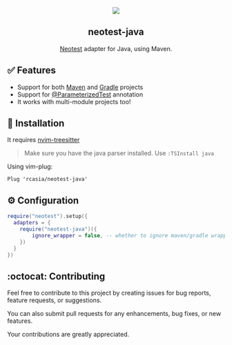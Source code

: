 
<section align="center">
  <a href="https://github.com/rcasia/neotest-java/actions/workflows/makefile.yml">
    <img src="https://github.com/rcasia/neotest-java/actions/workflows/makefile.yml/badge.svg">
  </a>
  <h1>neotest-java</h1>
  <p> <a href="https://github.com/rcarriga/neotest">Neotest</a> adapter for Java, using Maven.</p>
</section>


## :white_check_mark: Features

* Support for both [Maven](https://maven.apache.org/) and [Gradle](https://gradle.org/) projects
* Support for [@ParameterizedTest](https://junit.org/junit5/docs/5.0.2/api/org/junit/jupiter/params/ParameterizedTest.html) annotation
* It works with multi-module projects too!


## :wrench: Installation

It requires [nvim-treesitter](https://github.com/nvim-treesitter/nvim-treesitter)

>Make sure you have the java parser installed. Use `:TSInstall java`

Using vim-plug:
```vim
Plug 'rcasia/neotest-java'
```


## :gear: Configuration
```lua
require("neotest").setup({
  adapters = {
    require("neotest-java")({
        ignore_wrapper = false, -- whether to ignore maven/gradle wrapper
    })
  }
})
```
## :octocat: Contributing
Feel free to contribute to this project by creating issues for bug reports, feature requests, or suggestions.

You can also submit pull requests for any enhancements, bug fixes, or new features.

Your contributions are greatly appreciated.
